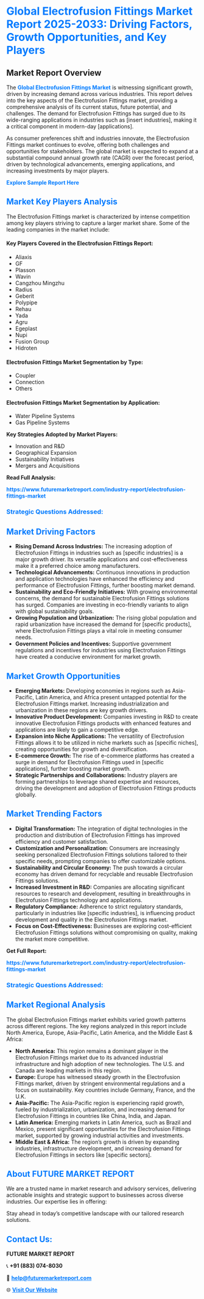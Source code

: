 <h1 style="color: #007BFF;">Global Electrofusion Fittings Market Report 2025-2033: Driving Factors, Growth Opportunities, and Key Players</h1>

<section id="overview">
<h2>Market Report Overview</h2>
<p>The <a href="https://www.futuremarketreport.com/industry-report/electrofusion-fittings-market" style="color: #007BFF; text-decoration: none;"><strong>Global Electrofusion Fittings Market</strong></a> is witnessing significant growth, driven by increasing demand across various industries. This report delves into the key aspects of the Electrofusion Fittings market, providing a comprehensive analysis of its current status, future potential, and challenges. The demand for Electrofusion Fittings has surged due to its wide-ranging applications in industries such as [insert industries], making it a critical component in modern-day [applications].</p>
<p>As consumer preferences shift and industries innovate, the Electrofusion Fittings market continues to evolve, offering both challenges and opportunities for stakeholders. The global market is expected to expand at a substantial compound annual growth rate (CAGR) over the forecast period, driven by technological advancements, emerging applications, and increasing investments by major players.</p>
</section>

<section id="overview">
<p><a href="https://www.futuremarketreport.com/request-sample/reportId=26716" style="color: #007BFF; text-decoration: none;"><strong>Explore Sample Report Here</strong></a></p>
</section>

<section id="key-players">
<h2 style="color: #007BFF;">Market Key Players Analysis</h2>
<p>The Electrofusion Fittings market is characterized by intense competition among key players striving to capture a larger market share. Some of the leading companies in the market include:</p>
<h4>Key Players Covered in the Electrofusion Fittings Report:</h4>
<ul><li>Aliaxis</li><li>GF</li><li>Plasson</li><li>Wavin</li><li>Cangzhou Mingzhu</li><li>Radius</li><li>Geberit</li><li>Polypipe</li><li>Rehau</li><li>Yada</li><li>Agru</li><li>Egeplast</li><li>Nupi</li><li>Fusion Group</li><li>Hidroten</li></ul>
<h4>Electrofusion Fittings Market Segmentation by Type:</h4>
<ul><li>Coupler</li><li>Connection</li><li>Others</li></ul>

<h4>Electrofusion Fittings Market Segmentation by Application:</h4>
<ul><li>Water Pipeline Systems</li><li>Gas Pipeline Systems</li></ul>
<p><strong>Key Strategies Adopted by Market Players:</strong></p>
<ul>
<li>Innovation and R&D</li>
<li>Geographical Expansion</li>
<li>Sustainability Initiatives</li>
<li>Mergers and Acquisitions</li>
</ul>
</section>

<section>
<p><strong>Read Full Analysis: </strong></p><a href="https://www.futuremarketreport.com/industry-report/electrofusion-fittings-market" style="color: #007BFF; text-decoration: none;"><strong>https://www.futuremarketreport.com/industry-report/electrofusion-fittings-market</strong></a>
<h3 style="color: #007BFF;">Strategic Questions Addressed:</h3>
</section>

<section id="driving-factors">
<h2 style="color: #007BFF;">Market Driving Factors</h2>
<ul>
<li><strong>Rising Demand Across Industries:</strong> The increasing adoption of Electrofusion Fittings in industries such as [specific industries] is a major growth driver. Its versatile applications and cost-effectiveness make it a preferred choice among manufacturers.</li>
<li><strong>Technological Advancements:</strong> Continuous innovations in production and application technologies have enhanced the efficiency and performance of Electrofusion Fittings, further boosting market demand.</li>
<li><strong>Sustainability and Eco-Friendly Initiatives:</strong> With growing environmental concerns, the demand for sustainable Electrofusion Fittings solutions has surged. Companies are investing in eco-friendly variants to align with global sustainability goals.</li>
<li><strong>Growing Population and Urbanization:</strong> The rising global population and rapid urbanization have increased the demand for [specific products], where Electrofusion Fittings plays a vital role in meeting consumer needs.</li>
<li><strong>Government Policies and Incentives:</strong> Supportive government regulations and incentives for industries using Electrofusion Fittings have created a conducive environment for market growth.</li>
</ul>
</section>

<section id="growth-opportunities">
<h2 style="color: #007BFF;">Market Growth Opportunities</h2>
<ul>
<li><strong>Emerging Markets:</strong> Developing economies in regions such as Asia-Pacific, Latin America, and Africa present untapped potential for the Electrofusion Fittings market. Increasing industrialization and urbanization in these regions are key growth drivers.</li>
<li><strong>Innovative Product Development:</strong> Companies investing in R&D to create innovative Electrofusion Fittings products with enhanced features and applications are likely to gain a competitive edge.</li>
<li><strong>Expansion into Niche Applications:</strong> The versatility of Electrofusion Fittings allows it to be utilized in niche markets such as [specific niches], creating opportunities for growth and diversification.</li>
<li><strong>E-commerce Growth:</strong> The rise of e-commerce platforms has created a surge in demand for Electrofusion Fittings used in [specific applications], further boosting market growth.</li>
<li><strong>Strategic Partnerships and Collaborations:</strong> Industry players are forming partnerships to leverage shared expertise and resources, driving the development and adoption of Electrofusion Fittings products globally.</li>
</ul>
</section>

<section id="trending-factors">
<h2 style="color: #007BFF;">Market Trending Factors</h2>
<ul>
<li><strong>Digital Transformation:</strong> The integration of digital technologies in the production and distribution of Electrofusion Fittings has improved efficiency and customer satisfaction.</li>
<li><strong>Customization and Personalization:</strong> Consumers are increasingly seeking personalized Electrofusion Fittings solutions tailored to their specific needs, prompting companies to offer customizable options.</li>
<li><strong>Sustainability and Circular Economy:</strong> The push towards a circular economy has driven demand for recyclable and reusable Electrofusion Fittings solutions.</li>
<li><strong>Increased Investment in R&D:</strong> Companies are allocating significant resources to research and development, resulting in breakthroughs in Electrofusion Fittings technology and applications.</li>
<li><strong>Regulatory Compliance:</strong> Adherence to strict regulatory standards, particularly in industries like [specific industries], is influencing product development and quality in the Electrofusion Fittings market.</li>
<li><strong>Focus on Cost-Effectiveness:</strong> Businesses are exploring cost-efficient Electrofusion Fittings solutions without compromising on quality, making the market more competitive.</li>
</ul>
</section>

<section>
<p><strong>Get Full Report: </strong></p><a href="https://www.futuremarketreport.com/industry-report/electrofusion-fittings-market" style="color: #007BFF; text-decoration: none;"><strong>https://www.futuremarketreport.com/industry-report/electrofusion-fittings-market</strong></a>
<h3 style="color: #007BFF;">Strategic Questions Addressed:</h3>
</section>


<section id="regional-analysis">
<h2 style="color: #007BFF;">Market Regional Analysis</h2>
<p>The global Electrofusion Fittings market exhibits varied growth patterns across different regions. The key regions analyzed in this report include North America, Europe, Asia-Pacific, Latin America, and the Middle East & Africa:</p>
<ul>
<li><strong>North America:</strong> This region remains a dominant player in the Electrofusion Fittings market due to its advanced industrial infrastructure and high adoption of new technologies. The U.S. and Canada are leading markets in this region.</li>
<li><strong>Europe:</strong> Europe has witnessed steady growth in the Electrofusion Fittings market, driven by stringent environmental regulations and a focus on sustainability. Key countries include Germany, France, and the U.K.</li>
<li><strong>Asia-Pacific:</strong> The Asia-Pacific region is experiencing rapid growth, fueled by industrialization, urbanization, and increasing demand for Electrofusion Fittings in countries like China, India, and Japan.</li>
<li><strong>Latin America:</strong> Emerging markets in Latin America, such as Brazil and Mexico, present significant opportunities for the Electrofusion Fittings market, supported by growing industrial activities and investments.</li>
<li><strong>Middle East & Africa:</strong> The region’s growth is driven by expanding industries, infrastructure development, and increasing demand for Electrofusion Fittings in sectors like [specific sectors].</li>
</ul>
</section>

<footer>
<h2 style="color: #007BFF;">About FUTURE MARKET REPORT</h2>
<p>We are a trusted name in market research and advisory services, delivering actionable insights and strategic support to businesses across diverse industries. Our expertise lies in offering:</p>

<p>Stay ahead in today’s competitive landscape with our tailored research solutions.</p>

<h2 style="color: #007BFF;">Contact Us:</h2>
<p><strong>FUTURE MARKET REPORT</strong></p>
<p>📞 <strong>+91 (883) 074-8030</strong></p>
<p>📧 <strong><a href="mailto:help@futuremarketreport.com" style="color: #007BFF;">help@futuremarketreport.com</a></strong></p>
<p>🌐 <strong><a href="https://www.futuremarketreport.com/" style="color: #007BFF;">Visit Our Website</a></strong></p>
</footer>